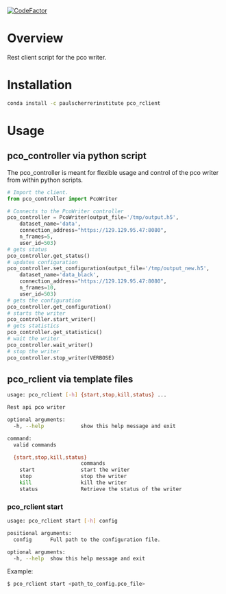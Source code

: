 [![CodeFactor](https://www.codefactor.io/repository/github/paulscherrerinstitute/pco_rclient/badge)](https://www.codefactor.io/repository/github/paulscherrerinstitute/pco_rclient) 


# Overview
Rest client script for the pco writer.

# Installation

```bash
conda install -c paulscherrerinstitute pco_rclient
```

# Usage

## pco_controller via python script
The pco_controller is meant for flexible usage and control of the pco writer from within python scripts. 

```python
# Import the client.
from pco_controller import PcoWriter

# Connects to the PcoWriter controller
pco_controller = PcoWriter(output_file='/tmp/output.h5', 
    dataset_name='data', 
    connection_address="https://129.129.95.47:8080", 
    n_frames=5, 
    user_id=503)
# gets status
pco_controller.get_status()
# updates configuration
pco_controller.set_configuration(output_file='/tmp/output_new.h5', 
    dataset_name='data_black', 
    connection_address="https://129.129.95.47:8080", 
    n_frames=10,
    user_id=503)
# gets the configuration
pco_controller.get_configuration()
# starts the writer
pco_controller.start_writer()
# gets statistics
pco_controller.get_statistics()
# wait the writer
pco_controller.wait_writer()
# stop the writer
pco_controller.stop_writer(VERBOSE)
```


## pco_rclient via template files
```bash
usage: pco_rclient [-h] {start,stop,kill,status} ...

Rest api pco writer

optional arguments:
  -h, --help            show this help message and exit

command:
  valid commands

  {start,stop,kill,status}
                        commands
    start               start the writer
    stop                stop the writer
    kill                kill the writer
    status              Retrieve the status of the writer
```

### pco_rclient start
```bash
usage: pco_rclient start [-h] config

positional arguments:
  config      Full path to the configuration file.

optional arguments:
  -h, --help  show this help message and exit
```
Example:
```bash
$ pco_rclient start <path_to_config.pco_file>
```

